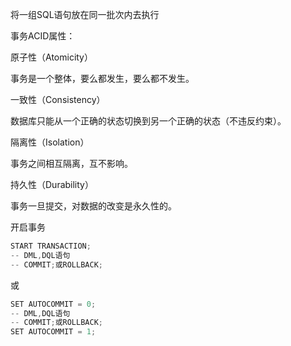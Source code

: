 将一组SQL语句放在同一批次内去执行



事务ACID属性：

原子性（Atomicity）

事务是一个整体，要么都发生，要么都不发生。

一致性（Consistency）

数据库只能从一个正确的状态切换到另一个正确的状态（不违反约束）。

隔离性（Isolation）

事务之间相互隔离，互不影响。

持久性（Durability）

事务一旦提交，对数据的改变是永久性的。



开启事务

```javascript
START TRANSACTION;
-- DML,DQL语句
-- COMMIT;或ROLLBACK;
```

或

```javascript
SET AUTOCOMMIT = 0;
-- DML,DQL语句
-- COMMIT;或ROLLBACK;
SET AUTOCOMMIT = 1;
```

